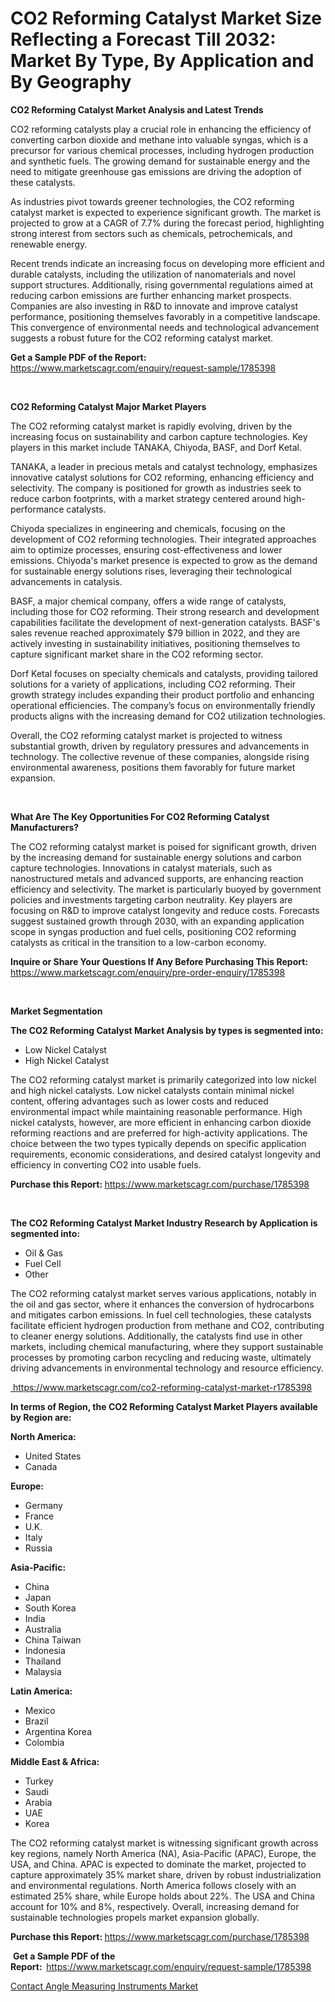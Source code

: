 <p><h1>CO2 Reforming Catalyst Market Size Reflecting a Forecast Till 2032: Market By Type, By Application and By Geography</h1></p><p><strong>CO2 Reforming Catalyst Market Analysis and Latest Trends</strong></p>
<p><p>CO2 reforming catalysts play a crucial role in enhancing the efficiency of converting carbon dioxide and methane into valuable syngas, which is a precursor for various chemical processes, including hydrogen production and synthetic fuels. The growing demand for sustainable energy and the need to mitigate greenhouse gas emissions are driving the adoption of these catalysts. </p><p>As industries pivot towards greener technologies, the CO2 reforming catalyst market is expected to experience significant growth. The market is projected to grow at a CAGR of 7.7% during the forecast period, highlighting strong interest from sectors such as chemicals, petrochemicals, and renewable energy. </p><p>Recent trends indicate an increasing focus on developing more efficient and durable catalysts, including the utilization of nanomaterials and novel support structures. Additionally, rising governmental regulations aimed at reducing carbon emissions are further enhancing market prospects. Companies are also investing in R&D to innovate and improve catalyst performance, positioning themselves favorably in a competitive landscape. This convergence of environmental needs and technological advancement suggests a robust future for the CO2 reforming catalyst market.</p></p>
<p><strong>Get a Sample PDF of the Report:&nbsp;</strong> <a href="https://www.marketscagr.com/enquiry/request-sample/1785398?utm_campaign=2465&utm_medium=2&utm_source=Github&utm_content=ia&utm_term=25032025&utm_id=co2-reforming-catalyst">https://www.marketscagr.com/enquiry/request-sample/1785398</a></p>
<p>&nbsp;</p>
<p><strong>CO2 Reforming Catalyst Major Market Players</strong></p>
<p><p>The CO2 reforming catalyst market is rapidly evolving, driven by the increasing focus on sustainability and carbon capture technologies. Key players in this market include TANAKA, Chiyoda, BASF, and Dorf Ketal.</p><p>TANAKA, a leader in precious metals and catalyst technology, emphasizes innovative catalyst solutions for CO2 reforming, enhancing efficiency and selectivity. The company is positioned for growth as industries seek to reduce carbon footprints, with a market strategy centered around high-performance catalysts.</p><p>Chiyoda specializes in engineering and chemicals, focusing on the development of CO2 reforming technologies. Their integrated approaches aim to optimize processes, ensuring cost-effectiveness and lower emissions. Chiyoda's market presence is expected to grow as the demand for sustainable energy solutions rises, leveraging their technological advancements in catalysis.</p><p>BASF, a major chemical company, offers a wide range of catalysts, including those for CO2 reforming. Their strong research and development capabilities facilitate the development of next-generation catalysts. BASF's sales revenue reached approximately $79 billion in 2022, and they are actively investing in sustainability initiatives, positioning themselves to capture significant market share in the CO2 reforming sector.</p><p>Dorf Ketal focuses on specialty chemicals and catalysts, providing tailored solutions for a variety of applications, including CO2 reforming. Their growth strategy includes expanding their product portfolio and enhancing operational efficiencies. The company’s focus on environmentally friendly products aligns with the increasing demand for CO2 utilization technologies.</p><p>Overall, the CO2 reforming catalyst market is projected to witness substantial growth, driven by regulatory pressures and advancements in technology. The collective revenue of these companies, alongside rising environmental awareness, positions them favorably for future market expansion.</p></p>
<p>&nbsp;</p>
<p><strong>What Are The Key Opportunities For CO2 Reforming Catalyst Manufacturers?</strong></p>
<p><p>The CO2 reforming catalyst market is poised for significant growth, driven by the increasing demand for sustainable energy solutions and carbon capture technologies. Innovations in catalyst materials, such as nanostructured metals and advanced supports, are enhancing reaction efficiency and selectivity. The market is particularly buoyed by government policies and investments targeting carbon neutrality. Key players are focusing on R&D to improve catalyst longevity and reduce costs. Forecasts suggest sustained growth through 2030, with an expanding application scope in syngas production and fuel cells, positioning CO2 reforming catalysts as critical in the transition to a low-carbon economy.</p></p>
<p><strong>Inquire or Share Your Questions If Any Before Purchasing This Report:</strong> <a href="https://www.marketscagr.com/enquiry/pre-order-enquiry/1785398?utm_campaign=2465&utm_medium=2&utm_source=Github&utm_content=ia&utm_term=25032025&utm_id=co2-reforming-catalyst">https://www.marketscagr.com/enquiry/pre-order-enquiry/1785398</a></p>
<p>&nbsp;</p>
<p><strong>Market Segmentation</strong></p>
<p><strong>The CO2 Reforming Catalyst Market Analysis by types is segmented into:</strong></p>
<p><ul><li>Low Nickel Catalyst</li><li>High Nickel Catalyst</li></ul></p>
<p><p>The CO2 reforming catalyst market is primarily categorized into low nickel and high nickel catalysts. Low nickel catalysts contain minimal nickel content, offering advantages such as lower costs and reduced environmental impact while maintaining reasonable performance. High nickel catalysts, however, are more efficient in enhancing carbon dioxide reforming reactions and are preferred for high-activity applications. The choice between the two types typically depends on specific application requirements, economic considerations, and desired catalyst longevity and efficiency in converting CO2 into usable fuels.</p></p>
<p><strong>Purchase this Report:&nbsp;</strong><a href="https://www.marketscagr.com/purchase/1785398?utm_campaign=2465&utm_medium=2&utm_source=Github&utm_content=ia&utm_term=25032025&utm_id=co2-reforming-catalyst">https://www.marketscagr.com/purchase/1785398</a></p>
<p>&nbsp;</p>
<p><strong>The CO2 Reforming Catalyst Market Industry Research by Application is segmented into:</strong></p>
<p><ul><li>Oil & Gas</li><li>Fuel Cell</li><li>Other</li></ul></p>
<p><p>The CO2 reforming catalyst market serves various applications, notably in the oil and gas sector, where it enhances the conversion of hydrocarbons and mitigates carbon emissions. In fuel cell technologies, these catalysts facilitate efficient hydrogen production from methane and CO2, contributing to cleaner energy solutions. Additionally, the catalysts find use in other markets, including chemical manufacturing, where they support sustainable processes by promoting carbon recycling and reducing waste, ultimately driving advancements in environmental technology and resource efficiency.</p></p>
<p><a href="https://www.marketscagr.com/co2-reforming-catalyst-market-r1785398?utm_campaign=2465&utm_medium=2&utm_source=Github&utm_content=ia&utm_term=25032025&utm_id=co2-reforming-catalyst">&nbsp;https://www.marketscagr.com/co2-reforming-catalyst-market-r1785398</a></p>
<p><strong>In terms of Region, the CO2 Reforming Catalyst Market Players available by Region are:</strong></p>
<p>
    <p> <strong> North America: </strong>
        <ul>
            <li>United States</li>
            <li>Canada</li>
        </ul>
        </p> 
    <p> <strong> Europe: </strong>
        <ul>
            <li>Germany</li>
            <li>France</li>
            <li>U.K.</li>
            <li>Italy</li>
            <li>Russia</li>
        </ul>
        </p> 
    <p> <strong> Asia-Pacific: </strong>
        <ul>
            <li>China</li>
            <li>Japan</li>
            <li>South Korea</li>
            <li>India</li>
            <li>Australia</li>
            <li>China Taiwan</li>
            <li>Indonesia</li>
            <li>Thailand</li>
            <li>Malaysia</li>
        </ul>
        </p> 
    <p> <strong> Latin America: </strong>
        <ul>
            <li>Mexico</li>
            <li>Brazil</li>
            <li>Argentina Korea</li>
            <li>Colombia</li>
        </ul>
        </p> 
    <p> <strong> Middle East & Africa: </strong>
        <ul>
            <li>Turkey</li>
            <li>Saudi</li>
            <li>Arabia</li>
            <li>UAE</li>
            <li>Korea</li>
        </ul>
    </p>
    </p>
<p><p>The CO2 reforming catalyst market is witnessing significant growth across key regions, namely North America (NA), Asia-Pacific (APAC), Europe, the USA, and China. APAC is expected to dominate the market, projected to capture approximately 35% market share, driven by robust industrialization and environmental regulations. North America follows closely with an estimated 25% share, while Europe holds about 22%. The USA and China account for 10% and 8%, respectively. Overall, increasing demand for sustainable technologies propels market expansion globally.</p></p>
<p><strong>Purchase this Report: </strong><a href="https://www.marketscagr.com/purchase/1785398?utm_campaign=2465&utm_medium=2&utm_source=Github&utm_content=ia&utm_term=25032025&utm_id=co2-reforming-catalyst">https://www.marketscagr.com/purchase/1785398</a></p>
<p>&nbsp;<strong>Get a Sample PDF of the Report:&nbsp;&nbsp;</strong><a href="https://www.marketscagr.com/enquiry/request-sample/1785398?utm_campaign=2465&utm_medium=2&utm_source=Github&utm_content=ia&utm_term=25032025&utm_id=co2-reforming-catalyst">https://www.marketscagr.com/enquiry/request-sample/1785398</a></p>
<p><strong></strong></p>
<p><p><a href="https://github.com/FahadAhmed223/Market-Research-Report-List-1/blob/main/contact-angle-measuring-instruments-market.md?utm_campaign=2465&utm_medium=2&utm_source=Github&utm_content=ia&utm_term=25032025&utm_id=co2-reforming-catalyst">Contact Angle Measuring Instruments Market</a></p></p>
